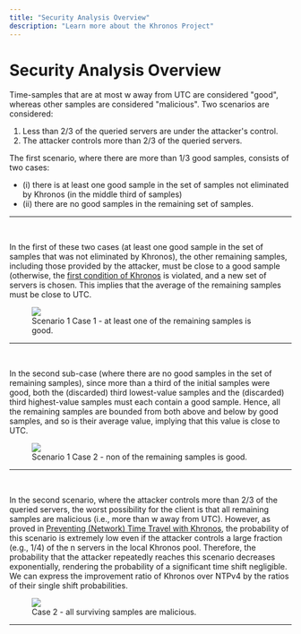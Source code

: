 ```yaml
---
title: "Security Analysis Overview"
description: "Learn more about the Khronos Project"
---
```


# Security Analysis Overview

Time-samples that are at most w away from UTC are considered "good", whereas other samples are considered "malicious". Two scenarios are considered:

1. Less than 2/3 of the queried servers are under the attacker's control.
2. The attacker controls more than 2/3 of the queried servers.

The first scenario, where there are more than 1/3 good samples, consists of two cases:
* (i) there is at least one good sample in the set of samples not eliminated by Khronos (in the middle third of samples)
* (ii) there are no good samples in the remaining set of samples.

***

<div class="container-fluid">
  <div class="row">
    <div class="col-xl-6 col-lg-6 col-md-6">
	  <br>
      <p>In the first of these two cases (at least one good sample in the set of samples that was not eliminated by Khronos), the other remaining samples, including those provided by the attacker, must be close to a good sample (otherwise, the <a href="/about/how-khronos-works/">first condition of Khronos</a> is violated, and a new set of servers is chosen. This implies that the average of the remaining samples must be close to UTC.</p>
	</div>
    <div class="col-xl-6 col-lg-6 col-md-6">
	  <figure class="figure">
        <img src="/about/scenario1-case1.jpg" class="figure-img img-fluid">
	    <figcaption class="figure-caption">
          Scenario 1 Case 1 - at least one of the remaining samples is good.</a>
        </figcaption>
      </figure>
    </div>
  </div>
</div>
<hr>
<div class="container-fluid">
  <div class="row">
    <div class="col-xl-6 col-lg-6 col-md-6">
	  <br>
      <p>In the second sub-case (where there are no good samples in the set of remaining samples), since more than a third of the initial samples were good, both the (discarded) third lowest-value samples and the (discarded) third highest-value samples must each contain a good sample. Hence, all the remaining samples are bounded from both above and below by good samples, and so is their average value, implying that this value is close to UTC.</p>
	</div>
    <div class="col-xl-6 col-lg-6 col-md-6">
	  <figure class="figure">
        <img src="/about/scenario1-case2.jpg" class="figure-img img-fluid">
	    <figcaption class="figure-caption">
          Scenario 1 Case 2 - non of the remaining samples is good.</a>
        </figcaption>
      </figure>
    </div>
  </div>
</div>
<hr>
<div class="container-fluid">
  <div class="row">
    <div class="col-xl-6 col-lg-6 col-md-6">
	  <br>
      <p>In the second scenario, where the attacker controls more than 2/3 of the queried servers, the worst possibility for the client is that all remaining samples are malicious (i.e., more than w away from UTC). However, as proved in <a href="/downloads/ndss18-final231.pdf">Preventing (Network) Time Travel with Khronos</a>, the probability of this scenario is extremely low even if the attacker controls a large fraction (e.g., 1/4) of the n servers in the local Khronos pool. Therefore, the probability that the attacker repeatedly reaches this scenario decreases exponentially, rendering the probability of a significant time shift negligible. We can express the improvement ratio of Khronos over NTPv4 by the ratios of their single shift probabilities.</p>
	</div>
    <div class="col-xl-6 col-lg-6 col-md-6">
	  <figure class="figure">
        <img src="/about/case2.jpg" class="figure-img img-fluid">
	    <figcaption class="figure-caption">
          Case 2 - all surviving samples are malicious.</a>
        </figcaption>
      </figure>
    </div>
  </div>
</div>


***